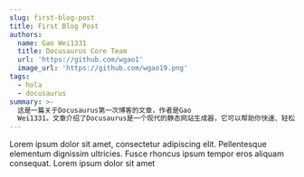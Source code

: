 ```yaml
---
slug: first-blog-post
title: First Blog Post
authors:
  name: Gao Wei1331
  title: Docusaurus Core Team
  url: 'https://github.com/wgao1'
  image_url: 'https://github.com/wgao19.png'
tags:
  - hola
  - docusaurus
summary: >-
  这是一篇关于Docusaurus第一次博客的文章，作者是Gao
  Wei1331。文章介绍了Docusaurus是一个现代的静态网站生成器，它可以帮助你快速、轻松地创建和发布网站。Docusaurus非常适合用于创建文档、博客和营销网站。
---
```


Lorem ipsum dolor sit amet, consectetur adipiscing elit. Pellentesque elementum dignissim ultricies. Fusce rhoncus ipsum tempor eros aliquam consequat. Lorem ipsum dolor sit amet

